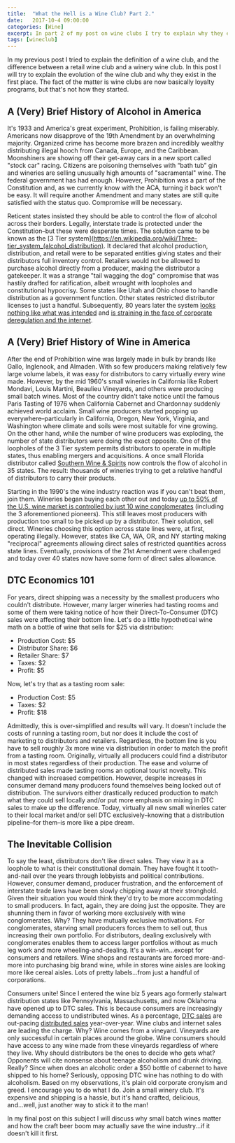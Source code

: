 ```yaml
---
title:  "What the Hell is a Wine Club? Part 2."
date:   2017-10-4 09:00:00
categories: [Wine]
excerpt: In part 2 of my post on wine clubs I try to explain why they exist and why wine consumers are joining them more and more.
tags: [wineclub]
---
```


In my previous post I tried to explain the definition of a wine club, and the difference between a retail wine club and a winery wine club. In this post I will try to explain the evolution of the wine club and why they exist in the first place. The fact of the matter is wine clubs are now basically loyalty programs, but that's not how they started.

## A (Very) Brief History of Alcohol in America

It's 1933 and America's great experiment, Prohibition, is failing miserably. Americans now disapprove of the 19th Amendment by an overwhelming majority. Organized crime has become more brazen and incredibly wealthy distributing illegal hooch from Canada, Europe, and the Caribbean. Moonshiners are showing off their get-away cars in a new sport called "stock car" racing. Citizens are poisoning themselves with “bath tub” gin and wineries are selling unusually high amounts of "sacramental" wine. The federal government has had enough. However, Prohibition was a part of the Constitution and, as we currently know with the ACA, turning it back won't be easy. It will require another Amendment and many states are still quite satisfied with the status quo. Compromise will be necessary.

Reticent states insisted they should be able to control the flow of alcohol across their borders. Legally, interstate trade is protected under the Constitution–but these were desperate times. The solution came to be known as the [3 Tier system](https://en.wikipedia.org/wiki/Three-tier_system_(alcohol_distribution). It declared that alcohol production, distribution, and retail were to be separated entities giving states and their distributors full inventory control. Retailers would not be allowed to purchase alcohol directly from a producer, making the distributor a gatekeeper. It was a strange "tail wagging the dog" compromise that was hastily drafted for ratification, albeit wrought with loopholes and constitutional hypocrisy. Some states like Utah and Ohio chose to handle distribution as a government function. Other states restricted distributor licenses to just a handful. Subsequently, 80 years later the system [looks nothing like what was intended](https://fermentationwineblog.com/2018/09/a-corrupt-scheme-at-the-middle-of-the-american-wine-industry/) and [is straining in the face of corporate deregulation and the internet](https://winefolly.com/update/three-tier-system/).

## A (Very) Brief History of Wine in America

After the end of Prohibition wine was largely made in bulk by brands like Gallo, Inglenook, and Almaden. With so few producers making relatively few large volume labels, it was easy for distributors to carry virtually every wine made. However, by the mid 1960's small wineries in California like Robert Mondavi, Louis Martini, Beaulieu Vineyards, and others were producing small batch wines. Most of the country didn't take notice until the famous Paris Tasting of 1976 when California Cabernet and Chardonnay suddenly achieved world acclaim. Small wine producers started popping up everywhere–particularly in California, Oregon, New York, Virginia, and Washington where climate and soils were most suitable for vine growing. On the other hand, while the number of wine producers was exploding, the number of state distributors were doing the exact opposite. One of the loopholes of the 3 Tier system permits distributors to operate in multiple states, thus enabling mergers and acquisitions. A once small Florida distributor called [Southern Wine & Spirits](https://www.forbes.com/companies/southern-wine-spirits/#7787f1415a59) now controls the flow of alcohol in 35 states. The result: thousands of wineries trying to get a relative handful of distributors to carry their products.

Starting in the 1990's the wine industry reaction was if you can't beat them, join them. Wineries  began buying each other out and today [up to 50% of the U.S. wine market is controlled by just 10 wine conglomerates](https://winefornormalpeople.com/brands-owned-by-big-corporate-wineries-the-master-list-to-check-if-your-brand-is-independent-or-part-of-a-big-hulking-winery/) (including the 3 aforementioned pioneers). This still leaves most producers with production too small to be picked up by a distributor. Their solution, sell direct. Wineries choosing this option across state lines were, at first, operating illegally. However, states like CA, WA, OR, and NY starting making "reciprocal" agreements allowing direct sales of restricted quantities across state lines. Eventually, provisions of the 21st Amendment were challenged and today over 40 states now have some form of direct sales allowance.

## DTC Economics 101

For years, direct shipping was a necessity by the smallest producers who couldn't distribute. However, many larger wineries had tasting rooms and some of them were taking notice of how their Direct-To-Consumer (DTC) sales were affecting their bottom line. Let's do a little hypothetical wine math on a bottle of wine that sells for $25 via distribution:

* Production Cost: $5
* Distributor Share: $6
* Retailer Share: $7
* Taxes: $2
* Profit: $5

Now, let's try that as a tasting room sale:

* Production Cost: $5
* Taxes: $2
* Profit: $18

Admittedly, this is over-simplified and results will vary. It doesn’t include the costs of running a tasting room, but nor does it include the cost of marketing to distributors and retailers. Regardless, the bottom line is you have to sell roughly 3x more wine via distribution in order to match the profit from a tasting room. Originally, virtually all producers could find a distributor in most states regardless of their production. The ease and volume of distributed sales made tasting rooms an optional tourist novelty. This changed with increased competition. However, despite increases in consumer demand many producers found themselves being locked out of distribution. The survivors either drastically reduced production to match what they could sell locally and/or put more emphasis on mixing in DTC sales to make up the difference. Today, virtually all new small wineries cater to their local market and/or sell DTC exclusively–knowing that a distribution pipeline–for them–is more like a pipe dream.

## The Inevitable Collision

To say the least, distributors don't like direct sales. They view it as a loophole to what is their constitutional domain. They have fought it tooth-and-nail over the years through lobbyists and political contributions. However, consumer demand, producer frustration, and the enforcement of interstate trade laws have been slowly chipping away at their stronghold. Given their situation you would think they'd try to be more accommodating to small producers. In fact, again, they are doing just the opposite. They are shunning them in favor of working more exclusively with wine conglomerates. Why? They have mutually exclusive motivations. For conglomerates, starving small producers forces them to sell out, thus increasing their own portfolio. For distributors, dealing exclusively with conglomerates enables them to access larger portfolios without as much leg work and more wheeling-and-dealing. It's a win-win...except for consumers and retailers. Wine shops and restaurants are forced more-and-more into purchasing big brand wine, while in stores wine aisles are looking more like cereal aisles. Lots of pretty labels...from just a handful of corporations.

Consumers unite! Since I entered the wine biz 5 years ago formerly stalwart distribution states like Pennsylvania, Massachusetts, and now Oklahoma have opened up to DTC sales. This is because consumers are increasingly demanding access to undistributed wines. As a percentage, [DTC sales](https://www.winesandvines.com/template.cfm?section=widc&widcDomain=dtc&widcYYYYMM=201808) are out-pacing [distributed sales](https://www.winesandvines.com/template.cfm?section=widc&widcDomain=siri&widcYYYYMM=201808) year-over-year. Wine clubs and internet sales are leading the charge. Why? Wine comes from a vineyard. Vineyards are only successful in certain places around the globe. Wine consumers should have access to any wine made from these vineyards regardless of where they live. Why should distributors be the ones to decide who gets what? Opponents will cite nonsense about teenage alcoholism and drunk driving. Really? Since when does an alcoholic order a $50 bottle of cabernet to have shipped to his home? Seriously, opposing DTC wine has nothing to do with alcoholism. Based on my observations, it's plain old corporate cronyism and greed. I encourage you to do what I do. Join a small winery club. It's expensive and shipping is a hassle, but it's hand crafted, delicious, and...well, just another way to stick it to the man!

In my final post on this subject I will discuss why small batch wines matter and how the craft beer boom may actually save the wine industry...if it doesn't kill it first.
